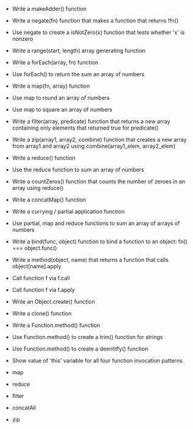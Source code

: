 - Write a makeAdder() function

- Write a negate(fn) function that makes a function that returns !fn()
- Use negate to create a isNotZero(x) function that tests whether 'x' is nonzero

- Write a range(start, length) array generating function

- Write a forEach(array, fn) function
- Use forEach() to return the sum an array of numbers

- Write a map(fn, array) function
- Use map to round an array of numbers
- Use map to square an array of numbers

- Write a filter(array, predicate) function that returns a new array containing only elements
  that returned true for predicate()

- Write a zip(array1, array2, combine) function that creates a new array from array1 and array2 
  using combine(array1_elem, array2_elem)

- Write a reduce() function
- Use the reduce function to sum an array of numbers
- Write a countZeros() function that counts the number of zeroes in an array using reduce()

- Write a concatMap() function

- Write a currying / partial application function
- Use partial, map and reduce functions to sum an array of arrays of numbers

- Write a bind(func, object) function to bind a function to an object: fn() === object.func()
- Write a method(object, name) that returns a function that calls object[name].apply

- Call function f via f.call
- Call function f via f.apply

- Write an Object.create() function
- Write a clone() function

- Write a Function.method() function
- Use Function.method() to create a trim() function for strings
- Use Function.method() to create a deentitfy() function

- Show value of 'this' variable for all four function invocation patterns

- map
- reduce
- filter
- concatAll
- zip